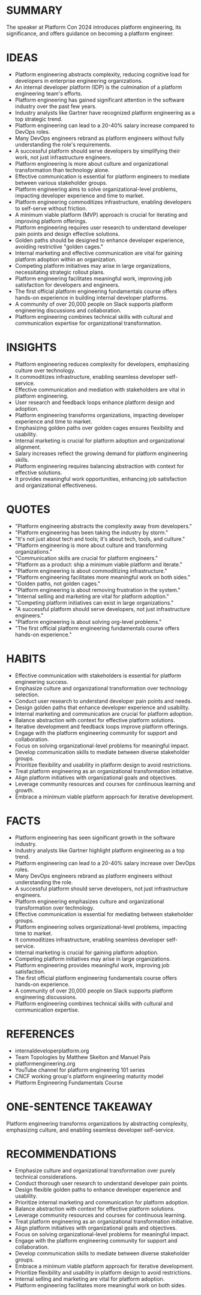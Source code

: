 # SUMMARY

The speaker at Platform Con 2024 introduces platform engineering, its significance, and offers guidance on becoming a platform engineer.

# IDEAS

- Platform engineering abstracts complexity, reducing cognitive load for developers in enterprise engineering organizations.
- An internal developer platform (IDP) is the culmination of a platform engineering team's efforts.
- Platform engineering has gained significant attention in the software industry over the past few years.
- Industry analysts like Gartner have recognized platform engineering as a top strategic trend.
- Platform engineering can lead to a 20-40% salary increase compared to DevOps roles.
- Many DevOps engineers rebrand as platform engineers without fully understanding the role's requirements.
- A successful platform should serve developers by simplifying their work, not just infrastructure engineers.
- Platform engineering is more about culture and organizational transformation than technology alone.
- Effective communication is essential for platform engineers to mediate between various stakeholder groups.
- Platform engineering aims to solve organizational-level problems, impacting developer experience and time to market.
- Platform engineering commoditizes infrastructure, enabling developers to self-serve without friction.
- A minimum viable platform (MVP) approach is crucial for iterating and improving platform offerings.
- Platform engineering requires user research to understand developer pain points and design effective solutions.
- Golden paths should be designed to enhance developer experience, avoiding restrictive "golden cages."
- Internal marketing and effective communication are vital for gaining platform adoption within an organization.
- Competing platform initiatives may arise in large organizations, necessitating strategic rollout plans.
- Platform engineering facilitates meaningful work, improving job satisfaction for developers and engineers.
- The first official platform engineering fundamentals course offers hands-on experience in building internal developer platforms.
- A community of over 20,000 people on Slack supports platform engineering discussions and collaboration.
- Platform engineering combines technical skills with cultural and communication expertise for organizational transformation.

# INSIGHTS

- Platform engineering reduces complexity for developers, emphasizing culture over technology.
- It commoditizes infrastructure, enabling seamless developer self-service.
- Effective communication and mediation with stakeholders are vital in platform engineering.
- User research and feedback loops enhance platform design and adoption.
- Platform engineering transforms organizations, impacting developer experience and time to market.
- Emphasizing golden paths over golden cages ensures flexibility and usability.
- Internal marketing is crucial for platform adoption and organizational alignment.
- Salary increases reflect the growing demand for platform engineering skills.
- Platform engineering requires balancing abstraction with context for effective solutions.
- It provides meaningful work opportunities, enhancing job satisfaction and organizational effectiveness.

# QUOTES

- "Platform engineering abstracts the complexity away from developers."
- "Platform engineering has been taking the industry by storm."
- "It's not just about tech and tools; it's about tech, tools, and culture."
- "Platform engineering is more about culture and transforming organizations."
- "Communication skills are crucial for platform engineers."
- "Platform as a product: ship a minimum viable platform and iterate."
- "Platform engineering is about commoditizing infrastructure."
- "Platform engineering facilitates more meaningful work on both sides."
- "Golden paths, not golden cages."
- "Platform engineering is about removing frustration in the system."
- "Internal selling and marketing are vital for platform adoption."
- "Competing platform initiatives can exist in large organizations."
- "A successful platform should serve developers, not just infrastructure engineers."
- "Platform engineering is about solving org-level problems."
- "The first official platform engineering fundamentals course offers hands-on experience."

# HABITS

- Effective communication with stakeholders is essential for platform engineering success.
- Emphasize culture and organizational transformation over technology selection.
- Conduct user research to understand developer pain points and needs.
- Design golden paths that enhance developer experience and usability.
- Internal marketing and communication are crucial for platform adoption.
- Balance abstraction with context for effective platform solutions.
- Iterative development and feedback loops improve platform offerings.
- Engage with the platform engineering community for support and collaboration.
- Focus on solving organizational-level problems for meaningful impact.
- Develop communication skills to mediate between diverse stakeholder groups.
- Prioritize flexibility and usability in platform design to avoid restrictions.
- Treat platform engineering as an organizational transformation initiative.
- Align platform initiatives with organizational goals and objectives.
- Leverage community resources and courses for continuous learning and growth.
- Embrace a minimum viable platform approach for iterative development.

# FACTS

- Platform engineering has seen significant growth in the software industry.
- Industry analysts like Gartner highlight platform engineering as a top trend.
- Platform engineering can lead to a 20-40% salary increase over DevOps roles.
- Many DevOps engineers rebrand as platform engineers without understanding the role.
- A successful platform should serve developers, not just infrastructure engineers.
- Platform engineering emphasizes culture and organizational transformation over technology.
- Effective communication is essential for mediating between stakeholder groups.
- Platform engineering solves organizational-level problems, impacting time to market.
- It commoditizes infrastructure, enabling seamless developer self-service.
- Internal marketing is crucial for gaining platform adoption.
- Competing platform initiatives may arise in large organizations.
- Platform engineering provides meaningful work, improving job satisfaction.
- The first official platform engineering fundamentals course offers hands-on experience.
- A community of over 20,000 people on Slack supports platform engineering discussions.
- Platform engineering combines technical skills with cultural and communication expertise.

# REFERENCES

- internaldeveloperplatform.org
- Team Topologies by Matthew Skelton and Manuel Pais
- platformengineering.org
- YouTube channel for platform engineering 101 series
- CNCF working group's platform engineering maturity model
- Platform Engineering Fundamentals Course

# ONE-SENTENCE TAKEAWAY

Platform engineering transforms organizations by abstracting complexity, emphasizing culture, and enabling seamless developer self-service.

# RECOMMENDATIONS

- Emphasize culture and organizational transformation over purely technical considerations.
- Conduct thorough user research to understand developer pain points.
- Design flexible golden paths to enhance developer experience and usability.
- Prioritize internal marketing and communication for platform adoption.
- Balance abstraction with context for effective platform solutions.
- Leverage community resources and courses for continuous learning.
- Treat platform engineering as an organizational transformation initiative.
- Align platform initiatives with organizational goals and objectives.
- Focus on solving organizational-level problems for meaningful impact.
- Engage with the platform engineering community for support and collaboration.
- Develop communication skills to mediate between diverse stakeholder groups.
- Embrace a minimum viable platform approach for iterative development.
- Prioritize flexibility and usability in platform design to avoid restrictions.
- Internal selling and marketing are vital for platform adoption.
- Platform engineering facilitates more meaningful work on both sides.
